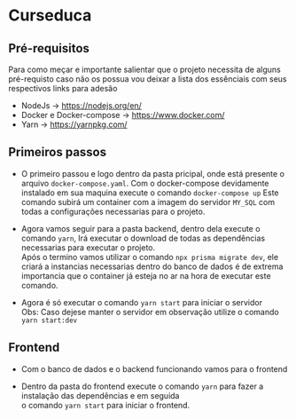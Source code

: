 # Curseduca

## Pré-requisitos
Para como meçar e importante salientar que o projeto necessita de alguns pré-requisto
caso não os possua vou deixar a lista dos essênciais com seus respectivos links para adesão
- NodeJs -> https://nodejs.org/en/
- Docker e Docker-compose -> https://www.docker.com/
- Yarn -> https://yarnpkg.com/

## Primeiros passos
- O primeiro passou e logo dentro da pasta pricipal, onde está presente o arquivo `docker-compose.yaml`.
Com o docker-compose devidamente instalado em sua maquina execute o comando
`docker-compose up` 
Este comando subirá um container com a imagem do servidor `MY_SQL` com todas a configurações necessarias para o projeto.

- Agora vamos seguir para a pasta backend, dentro dela execute o comando
`yarn`, Irá executar o download de todas as dependências necessarias para executar o projeto.</br>
Após o termino vamos utilizar o comando `npx prisma migrate dev`, ele criará a instancias necessarias dentro do banco de dados
é de extrema importancia que o container já esteja no ar na hora de executar este comando.

- Agora é só executar o comando `yarn start` para iniciar o servidor</br >
Obs: Caso dejese manter o servidor em observação utilize o comando `yarn start:dev`

## Frontend
- Com o banco de dados e o backend funcionando vamos para o frontend

- Dentro da pasta do frontend execute o comando `yarn` para fazer a instalação das dependências e em seguida</br>
o comando `yarn start` para iniciar o frontend. 
